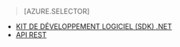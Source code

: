﻿> [AZURE.SELECTOR]
- [KIT DE DÉVELOPPEMENT LOGICIEL (SDK) .NET](/fr-fr/documentation/articles/media-services-dotnet-how-to-use/)
- [API REST](/fr-fr/documentation/articles/media-services-rest-how-to-use/)

<!--HONumber=45--> 
